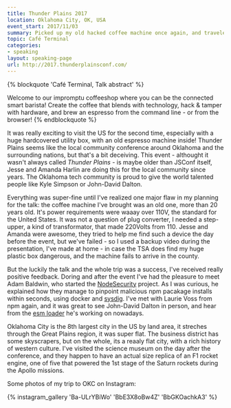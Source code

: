 ```yaml
---
title: Thunder Plains 2017
location: Oklahoma City, OK, USA
event_start: 2017/11/03
summary: Picked up my old hacked coffee machine once again, and traveled across the world with it.
topic: Café Terminal
categories:
- speaking
layout: speaking-page
url: http://2017.thunderplainsconf.com/
---
```


{% blockquote 'Café Terminal, Talk abstract' %}

Welcome to our impromptu coffeeshop where you can be the connected smart barista! Create the coffee that blends with technology, hack & tamper with hardware, and brew an espresso from the command line - or from the browser!
{% endblockquote %}

It was really exciting to visit the US for the second time, especially with a huge hardcovered utility box, with an old espresso machine inside! Thunder Plains seems like the local community conference around Oklahoma and the surrounding nations, but that's a bit deceiving. This event - althought it wasn't always called _Thunder Plains_ - is maybe older than JSConf itself, Jesse and Amanda Harlin are doing this for the local community since years. The Oklahoma tech community is proud to give the world talented people like Kyle Simpson or John-David Dalton.

Everything was super-fine until I've realized one major flaw in my planning for the talk: the coffee machine I've brought was an old one, more than 20 years old. It's power requirements were waaay over 110V, the standard for the United States. It was not a question of plug converter, I needed a step-upper, a kind of transformator, that made 220Volts from 110. Jesse and Amanda were awesome, they tried to help me find such a device the day before the event, but we've failed - so I used a backup video during the presentation, I've made at home - in case the TSA does find my huge plastic box dangerous, and the machine fails to arrive in the county.

But the luckily the talk and the whole trip was a success, I've received really positive feedback. Doring and after the event I've had the pleasure to meet Adam Baldwin, who started the [NodeSecurity](https://nodesecurity.io/) project. As I was curious, he explained how they manage to pinpoint malicious npm pacakage installs within seconds, using docker and [sysdig](https://www.sysdig.org/). I've met with Laurie Voss from npm again, and it was great to see John-David Dalton in person, and hear from the [esm loader](https://github.com/standard-things/esm) he's working on nowadays.

Oklahoma City is the 8th largest city in the US by land area, it streches through the Great Plains region, it was super flat. The business district has some skyscrapers, but on the whole, its a reaaly flat city, with a rich history of western culture. I've visited the science museum on the day after the conference, and they happen to have an actual size replica of an F1 rocket engine, one of five that powered the 1st stage of the Saturn rockets during the Apollo missions.

Some photos of my trip to OKC on Instagram:

{% instagram_gallery 'Ba-ULrYBiWo' 'BbE3X8oBw4Z' 'BbGKOachkA3' %}